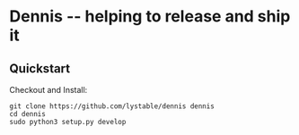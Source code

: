 # Dennis -- helping to release and ship it

## Quickstart

Checkout and Install:

```
git clone https://github.com/lystable/dennis dennis
cd dennis
sudo python3 setup.py develop
```
